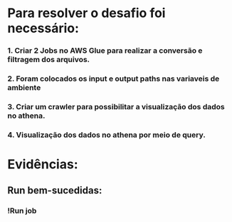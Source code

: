 # Para resolver o desafio foi necessário:
### 1. Criar 2 Jobs no AWS Glue para realizar a conversão e filtragem dos arquivos.
### 2. Foram colocados os input e output paths nas variaveis de ambiente
### 3. Criar um crawler para possibilitar a visualização dos dados no athena.
### 4. Visualização dos dados no athena por meio de query.

# Evidências:

## Run bem-sucedidas:
### !Run job
